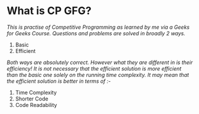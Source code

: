 # What is CP GFG?

_This is practise of Competitive Programming as learned by me via a Geeks for Geeks Course. Questions and problems are solved in broadly 2 ways._

1. Basic
2. Efficient

_Both ways are absolutely correct. However what they are different in is their efficiency!_
_It is not necessary that the efficient solution is more efficient than the basic one solely on the running time complexity._
_It may mean that the efficient solution is better in terms of :-_

1. Time Complexity
2. Shorter Code
3. Code Readability
